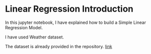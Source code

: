# Linear Regression Introduction

In this jupyter notebook, I have explained how to build a Simple Linear Regression Model.

I have used Weather dataset.

The dataset is already provided in the repository. [link](https://github.com/Ravjot03/Machine-Learning-Models/blob/master/Regression%20Models/Linear%20Regression/Introduction/Weather.csv)
